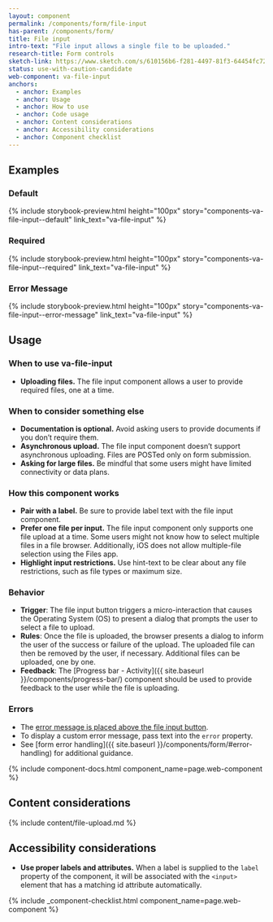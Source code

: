 ```yaml
---
layout: component
permalink: /components/form/file-input
has-parent: /components/form/
title: File input
intro-text: "File input allows a single file to be uploaded."
research-title: Form controls
sketch-link: https://www.sketch.com/s/610156b6-f281-4497-81f3-64454fc72156/p/2EB04B39-CAE6-4D13-8655-4394F9A3F072/canvas
status: use-with-caution-candidate
web-component: va-file-input
anchors:
  - anchor: Examples
  - anchor: Usage
  - anchor: How to use
  - anchor: Code usage
  - anchor: Content considerations
  - anchor: Accessibility considerations
  - anchor: Component checklist
---
```


## Examples

### Default

{% include storybook-preview.html height="100px" story="components-va-file-input--default" link_text="va-file-input" %}

### Required

{% include storybook-preview.html height="100px" story="components-va-file-input--required" link_text="va-file-input" %}

### Error Message

{% include storybook-preview.html height="100px" story="components-va-file-input--error-message" link_text="va-file-input" %}

## Usage

### When to use va-file-input

* **Uploading files.** The file input component allows a user to provide required files, one at a time.

### When to consider something else

* **Documentation is optional.** Avoid asking users to provide documents if you don’t require them.
* **Asynchronous upload.** The file input component doesn’t support asynchronous uploading. Files are POSTed only on form submission.
* **Asking for large files.** Be mindful that some users might have limited connectivity or data plans.

### How this component works

* **Pair with a label.** Be sure to provide label text with the file input component.
* **Prefer one file per input.** The file input component only supports one file upload at a time. Some users might not know how to select multiple files in a file browser. Additionally, iOS does not allow multiple-file selection using the Files app.
* **Highlight input restrictions.** Use hint-text to be clear about any file restrictions, such as file types or maximum size.

### Behavior

* **Trigger**: The file input button triggers a micro-interaction that causes the Operating System (OS) to present a dialog that prompts the user to select a file to upload. 
* **Rules**: Once the file is uploaded, the browser presents a dialog to inform the user of the success or failure of the upload. The uploaded file can then be removed by the user, if necessary. Additional files can be uploaded, one by one.
* **Feedback**: The [Progress bar - Activity]({{ site.baseurl }}/components/progress-bar/) component should be used to provide feedback to the user while the file is uploading.


### Errors

* The [error message is placed above the file input button](#error-message).
* To display a custom error message, pass text into the `error` property.
* See [form error handling]({{ site.baseurl }}/components/form/#error-handling) for additional guidance.


{% include component-docs.html component_name=page.web-component %}

## Content considerations

{% include content/file-upload.md %}

## Accessibility considerations

* **Use proper labels and attributes.** When a label is supplied to the `label` property of the component, it will be associated with the ```<input>``` element that has a matching id attribute automatically.

{% include _component-checklist.html component_name=page.web-component %}